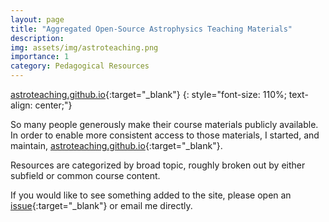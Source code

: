 ```yaml
---
layout: page
title: "Aggregated Open-Source Astrophysics Teaching Materials"
description: 
img: assets/img/astroteaching.png
importance: 1
category: Pedagogical Resources
---
```



[astroteaching.github.io](https://astroteaching.github.io){:target="_blank"}
{: style="font-size: 110%; text-align: center;"}

So many people generously make their course materials publicly available. In order to enable more consistent access to those materials, I started, and maintain, [astroteaching.github.io](https://astroteaching.github.io){:target="_blank"}.

Resources are categorized by broad topic, roughly broken out by either subfield or common course content.

If you would like to see something added to the site, please open an [issue](https://github.com/astroteaching/astroteaching.github.io/issues){:target="_blank"} or email me directly.